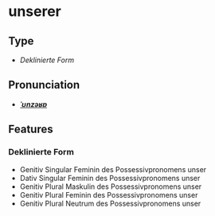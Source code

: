 # unserer
## Type
- _Deklinierte Form_
## Pronunciation
- **_[ˈʊnzəʁɐ](https://commons.wikimedia.org/wiki/File:De-unserer.ogg)_**
## Features
### Deklinierte Form
- Genitiv Singular Feminin des Possessivpronomens unser
- Dativ Singular Feminin des Possessivpronomens unser
- Genitiv Plural Maskulin des Possessivpronomens unser
- Genitiv Plural Feminin des Possessivpronomens unser
- Genitiv Plural Neutrum des Possessivpronomens unser
